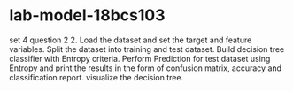 # lab-model-18bcs103

set 4 
 question 2
 2.	Load the dataset and set the target and feature variables. Split the dataset into training and test dataset. Build decision tree classifier with Entropy criteria. 
 Perform Prediction for test dataset using Entropy and 
 print the results in the form of confusion matrix,
 accuracy and classification report. visualize the decision tree.
